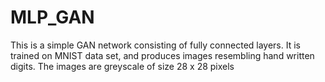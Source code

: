 # MLP_GAN
This is a simple GAN network consisting of fully connected layers. It is trained on MNIST data set, and produces images resembling hand written digits. The images are greyscale of size 28 x 28 pixels
